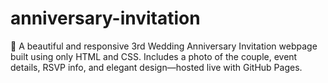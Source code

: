 # anniversary-invitation
🎉 A beautiful and responsive 3rd Wedding Anniversary Invitation webpage built using only HTML and CSS. Includes a photo of the couple, event details, RSVP info, and elegant design—hosted live with GitHub Pages.
